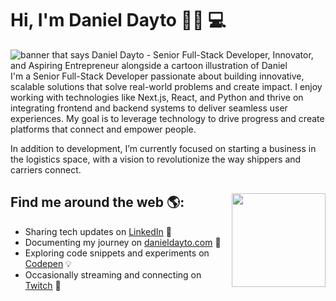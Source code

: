 # Hi, I'm Daniel Dayto 👋🏽 💻

<img src="https://raw.githubusercontent.com/ddayto21/ddayto21/main/gh-header-image.png" alt="banner that says Daniel Dayto - Senior Full-Stack Developer, Innovator, and Aspiring Entrepreneur alongside a cartoon illustration of Daniel">
I'm a Senior Full-Stack Developer passionate about building innovative, scalable solutions that solve real-world problems and create impact. I enjoy working with technologies like Next.js, React, and Python and thrive on integrating frontend and backend systems to deliver seamless user experiences. My goal is to leverage technology to drive progress and create platforms that connect and empower people.

In addition to development, I’m currently focused on starting a business in the logistics space, with a vision to revolutionize the way shippers and carriers connect. 

## Find me around the web 🌎: <a href="https://github.com/sponsors/ddayto21"><img align="right" width="150" height="150" src="https://github.com/ddayto21/ddayto21/blob/main/octocat-ddayto21.gif"></a>

- Sharing tech updates on <a href="https://www.linkedin.com/in/danieldayto/">LinkedIn</a> 💼
- Documenting my journey on <a href="https://www.danieldayto.com">danieldayto.com</a> 📝
- Exploring code snippets and experiments on <a href="https://codepen.io/ddayto21">Codepen</a> 💡
- Occasionally streaming and connecting on <a href="https://www.twitch.tv/ddayto21">Twitch</a> 🎥
